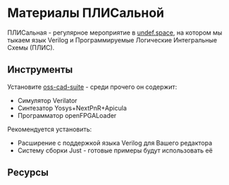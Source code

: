 # Материалы ПЛИСальной
ПЛИСальная - регулярное мероприятие в [undef.space](https://undef.club), на
котором мы тыкаем язык Verilog и Программируемые Логические Интегральные Схемы
(ПЛИС).

## Инструменты
Установите [oss-cad-suite](https://github.com/YosysHQ/oss-cad-suite-build) -
среди прочего он содержит:
  - Симулятор Verilator
  - Синтезатор Yosys+NextPnR+Apicula
  - Программатор openFPGALoader

Рекомендуется установить:
  - Расширение с поддержкой языка Verilog для Вашего редактора
  - Систему сборки Just - готовые примеры будут использовать её

## Ресурсы

